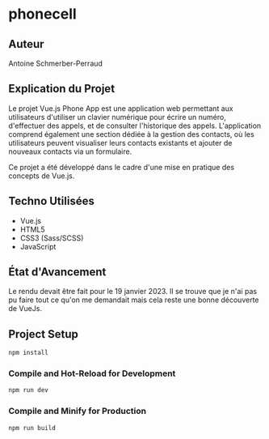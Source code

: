 # phonecell

## Auteur
Antoine Schmerber-Perraud

## Explication du Projet
Le projet Vue.js Phone App est une application web permettant aux utilisateurs d'utiliser un clavier numérique pour écrire un numéro, d'effectuer des appels, et de consulter l'historique des appels. L'application comprend également une section dédiée à la gestion des contacts, où les utilisateurs peuvent visualiser leurs contacts existants et ajouter de nouveaux contacts via un formulaire.

Ce projet a été développé dans le cadre d'une mise en pratique des concepts de Vue.js.

## Techno Utilisées
- Vue.js
- HTML5
- CSS3 (Sass/SCSS)
- JavaScript
  
## État d'Avancement
Le rendu devait être fait pour le 19 janvier 2023. Il se trouve que je n'ai pas pu faire tout ce qu'on me demandait mais cela reste une bonne découverte de VueJs.

## Project Setup

```sh
npm install
```

### Compile and Hot-Reload for Development

```sh
npm run dev
```

### Compile and Minify for Production

```sh
npm run build
```

